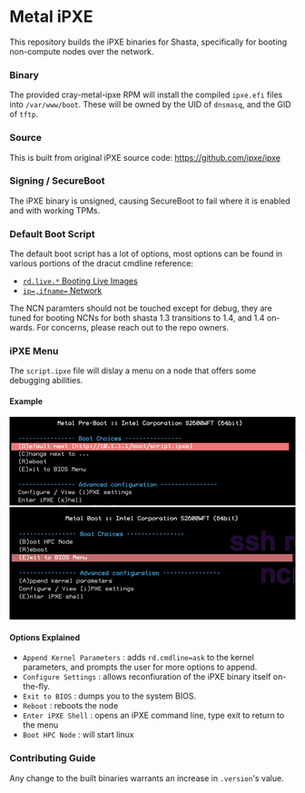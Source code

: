# Metal iPXE

This repository builds the iPXE binaries for Shasta, specifically for
booting non-compute nodes over the network.

### Binary

The provided cray-metal-ipxe RPM will install the compiled `ipxe.efi` files
into `/var/www/boot`. These will be owned by the UID of `dnsmasq`, and the
GID of `tftp`. 

### Source

This is built from original iPXE source code: https://github.com/ipxe/ipxe

### Signing / SecureBoot

The iPXE binary is unsigned, causing SecureBoot to fail where it is enabled and with working TPMs.

### Default Boot Script

The default boot script has a lot of options, most options can be found in various portions of
the dracut cmdline reference:

- [`rd.live.*` Booting Live Images](https://manpages.debian.org/testing/dracut-core/dracut.cmdline.7.en.html#Booting_live_images)
- [`ip=,ifname=` Network](https://www.man7.org/linux/man-pages/man7/dracut.cmdline.7.html#Network)

The NCN paramters should not be touched except for debug, they are tuned for booting NCNs for both
shasta 1.3 transitions to 1.4, and 1.4 on-wards. For concerns, please reach out to the repo owners.

### iPXE Menu

The `script.ipxe` file will dislay a menu on a node that offers some debugging abilities.

#### Example
![iPXE Menu 1](./img/pre-boot-menu.png)
![iPXE Menu 2](./img/menu.png)

#### Options Explained

- `Append Kernel Parameters` : adds `rd.cmdline=ask` to the kernel parameters, and prompts the user for more options to append.
- `Configure Settings` : allows reconfiuration of the iPXE binary itself on-the-fly.
- `Exit to BIOS` : dumps you to the system BIOS.
- `Reboot` : reboots the node
- `Enter iPXE Shell` : opens an iPXE command line, type exit to return to the menu
- `Boot HPC Node` : will start linux

### Contributing Guide

Any change to the built binaries warrants an increase in `.version`'s value.
